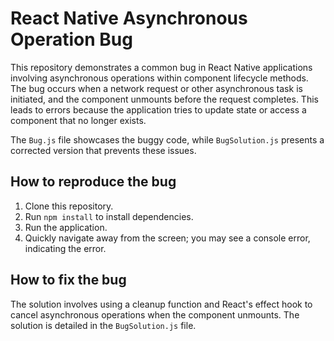 # React Native Asynchronous Operation Bug

This repository demonstrates a common bug in React Native applications involving asynchronous operations within component lifecycle methods.  The bug occurs when a network request or other asynchronous task is initiated, and the component unmounts before the request completes. This leads to errors because the application tries to update state or access a component that no longer exists.

The `Bug.js` file showcases the buggy code, while `BugSolution.js` presents a corrected version that prevents these issues.

## How to reproduce the bug
1. Clone this repository.
2. Run `npm install` to install dependencies.
3. Run the application.
4. Quickly navigate away from the screen; you may see a console error, indicating the error. 

## How to fix the bug
The solution involves using a cleanup function and React's effect hook to cancel asynchronous operations when the component unmounts.  The solution is detailed in the `BugSolution.js` file.